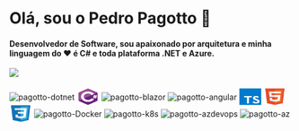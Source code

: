 # Olá, sou o Pedro Pagotto 🤝

#### Desenvolvedor de Software, sou apaixonado por arquitetura e minha linguagem do ❤️ é C# e toda plataforma .NET e Azure.
<div>
  <img height="280em" src="https://github-readme-stats.vercel.app/api/top-langs/?username=pedropagotto&langs_count=5&theme=algolia&hide_progress=true"/>
</div>

<div style="display: inline_block"><br>
  <img align="center" alt="pagotto-dotnet" height="30" width="40"  src="https://cdn.jsdelivr.net/gh/devicons/devicon@latest/icons/dotnetcore/dotnetcore-original.svg" />        
  <img align="center" alt="pagotto-Csharp" height="30" width="40" src="https://raw.githubusercontent.com/devicons/devicon/master/icons/csharp/csharp-original.svg"/>
  <img align="center" alt="pagotto-blazor" height="30" width="40" src="https://cdn.jsdelivr.net/gh/devicons/devicon@latest/icons/blazor/blazor-original.svg" />        
  <img align="center" alt="pagotto-angular" height="30" width="40"  src="https://cdn.jsdelivr.net/gh/devicons/devicon@latest/icons/angular/angular-original.svg"/>        
  <img align="center" alt="pagotto-Ts" height="30" width="40" src="https://raw.githubusercontent.com/devicons/devicon/master/icons/typescript/typescript-plain.svg"/>
  <img align="center" alt="pagotto-HTML" height="30" width="40" src="https://raw.githubusercontent.com/devicons/devicon/master/icons/html5/html5-original.svg"/>
  <img align="center" alt="pagotto-CSS" height="30" width="40" src="https://raw.githubusercontent.com/devicons/devicon/master/icons/css3/css3-original.svg"/>
  <img align="center" alt="pagotto-Docker" height="30" width="40" src="https://cdn.jsdelivr.net/gh/devicons/devicon@latest/icons/docker/docker-original.svg"/>
  <img align="center" alt="pagotto-k8s" height="30" width="40" src="https://cdn.jsdelivr.net/gh/devicons/devicon@latest/icons/kubernetes/kubernetes-original.svg"/>
  <img align="center" alt="pagotto-azdevops" height="30" width="40"src="https://cdn.jsdelivr.net/gh/devicons/devicon@latest/icons/azuredevops/azuredevops-original.svg" />
  <img align="center" alt="pagotto-az" height="30" width="40" src="https://cdn.jsdelivr.net/gh/devicons/devicon@latest/icons/azure/azure-original.svg" />
          
</div>

